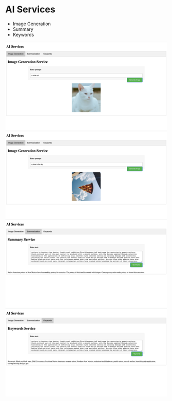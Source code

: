 # AI Services

- Image Generation
- Summary
- Keywords

![white cat](whitecat.png)
![a piece of pizza in the sky](skypizza.png)
![summary](summary.png)
![keyword](keyword.png)
